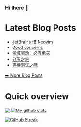 ### Hi there 👋

<!--
**xfyuan/xfyuan** is a ✨ _special_ ✨ repository because its `README.md` (this file) appears on your GitHub profile.

Here are some ideas to get you started:

- 🔭 I’m currently working on ...
- 🌱 I’m currently learning ...
- 👯 I’m looking to collaborate on ...
- 🤔 I’m looking for help with ...
- 💬 Ask me about ...
- 📫 How to reach me: ...
- 😄 Pronouns: ...
- ⚡ Fun fact: ...
-->

# Latest Blog Posts
<!-- BLOG-POST-LIST:START -->
- [JetBrains 惜 Neovim](http://xfyuan.github.io/2023/09/jetbrains-embrace-neovim/)
- [Good concerns](http://xfyuan.github.io/2023/06/good-concerns/)
- [领域驱动，必有勇夫](http://xfyuan.github.io/2023/04/domain-driven-boldness/)
- [分形之旅](http://xfyuan.github.io/2023/03/fractal-journeys/)
- [等待测试之际](http://xfyuan.github.io/2023/03/pending-tests/)
<!-- BLOG-POST-LIST:END -->
<p><a href="https://xfyuan.github.io/">➡️ More Blog Posts</a></p>

# Quick overview
<a href="https://github.com/anuraghazra/github-readme-stats">
  <!-- Change the `github-readme-stats.anuraghazra1.vercel.app` to `github-readme-stats.vercel.app`  -->
  <img align="center" src="https://github-readme-stats.anuraghazra1.vercel.app/api/top-langs/?username=xfyuan" />
</a>
<a href="https://github.com/anuraghazra/github-readme-stats">
  <img align="center" src="https://github-readme-stats.anuraghazra1.vercel.app/api?username=xfyuan&show_icons=true&line_height=27" alt="My github stats" />
</a>  

[![GitHub Streak](https://streak-stats.demolab.com/?user=xfyuan)](https://git.io/streak-stats)
